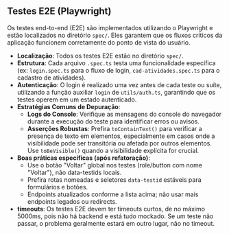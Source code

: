## Testes E2E (Playwright)

Os testes end-to-end (E2E) são implementados utilizando o Playwright e estão localizados no diretório `spec/`. Eles
garantem que os fluxos críticos da aplicação funcionem corretamente do ponto de vista do usuário.

- **Localização**: Todos os testes E2E estão no diretório `spec/`.
- **Estrutura**: Cada arquivo `.spec.ts` testa uma funcionalidade específica (ex: `login.spec.ts` para o fluxo de login,
  `cad-atividades.spec.ts` para o cadastro de atividades).
- **Autenticação**: O login é realizado uma vez antes de cada teste ou suíte, utilizando a função auxiliar `login` de
  `utils/auth.ts`, garantindo que os testes operem em um estado autenticado.
- **Estratégias Comuns de Depuração**:
    - **Logs do Console**: Verifique as mensagens do console do navegador durante a execução do teste para identificar
      erros ou avisos.
    - **Asserções Robustas**: Prefira `toContainText()` para verificar a presença de texto em elementos, especialmente
      em casos onde a visibilidade pode ser transitória ou afetada por outros elementos. Use `toBeVisible()` quando a
      visibilidade explícita for crucial.
- **Boas práticas específicas (após refatoração)**:
    - Use o botão "Voltar" global nos testes (role/button com nome "Voltar"), não data-testids locais.
    - Prefira rotas nomeadas e seletores `data-testid` estáveis para formulários e botões.
    - Endpoints atualizados conforme a lista acima; não usar mais endpoints legados ou redirects.
- **timeouts**: Os testes E2E devem ter timeouts curtos, de no máximo 5000ms, pois não há backend e está tudo mockado.
  Se um teste não passar, o problema geralmente estará em outro lugar, não no timeout.